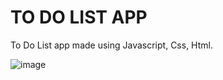 # TO DO LIST APP
To Do List app made using Javascript, Css, Html.

![image](https://user-images.githubusercontent.com/44894110/233780704-ff8f248e-05af-4d3f-8ebd-46428cecf436.png)
